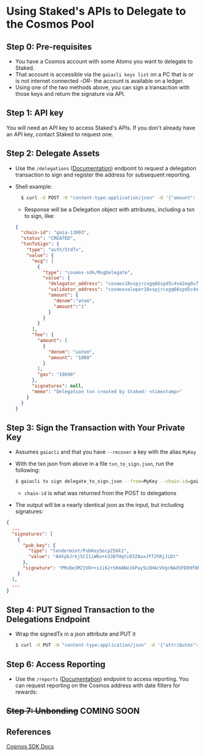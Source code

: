 # Using Staked's APIs to Delegate to the Cosmos Pool

## Step 0: Pre-requisites

- You have a Cosmos account with some Atoms you want to delegate to Staked.
- That account is accessible via the `gaiacli keys list` on a PC that is or is not internet connected -*OR*- the account is available on a ledger.
- Using one of the two methods above, you can sign a transaction with those keys and return the signature via API.

## Step 1: API key

You will need an API key to access Staked's APIs. If you don't already have an API key, contact Staked to request one.

## Step 2: Delegate Assets

- Use the `/delegations` ([Documentation](https://developer.staked.cloud/docs/testnet.staked.cloud/1/routes/delegations/%7Bchain%7D/get)) endpoint to request a delegation transaction to sign and register the address for subsequent reporting.
- Shell example:

  ```bash
    $ curl -X POST -H "content-type:application/json" -d '{"amount": 1"}' "http://testnet.staked.cloud/api/delegations/COSMOS/delegator/cosmos1scdqxnwvhng5nhzfeptgtu57nh48mc5hymd5sk?api_key=<YOURAPIKEY>"
  ```

  - Response will be a Delegation object with attributes, including a txn to sign, like:
  
  ```json
  {
    "chain-id": "gaia-13003",
    "status": "CREATED",
    "txnToSign": {
      "type": "auth/StdTx",
      "value": {
        "msg": [
          {
            "type": "cosmos-sdk/MsgDelegate",
            "value": {
              "delegator_address": "cosmos18vspjrcxgq66spd5c4s42eg8v7u20wquqs7faw",
              "validator_address": "cosmosvaloper18vspjrcxgq66spd5c4s42eg8v7u20wqu9y2u3a",
              "amount": {
                "denom":"atom",
                "amount":"1"
              }
            }
          }
        ],
        "fee": {
          "amount": [
            {
              "denom": "uatom",
              "amount": "1000"
            }
          ],
          "gas": "19690"
        },
        "signatures": null,
        "memo": "Delegation txn created by Staked: <timestamp>"
      }
    }
  }
  ```

## Step 3: Sign the Transaction with Your Private Key

- Assumes `gaiacli` and that you have `--recover` a key with the alias `MyKey`
- With the txn json from above in a file `txn_to_sign.json`, run the following:

  ```bash
  $ gaiacli tx sign delegate_to_sign.json --from=MyKey --chain-id=gaia-13003
  ```

  - `chain-id` is what was returned from the POST to delegations
- The output will be a nearly identical json as the input, but including signatures:

```json
{
  ...
  "signatures": [
    {
      "pub_key": {
        "type": "tendermint/PubKeySecp256k1",
        "value": "A4XybJrkjSCI1iW6x+n33BfHqti03ZAoxJff2hRjJiDt"
      },
      "signature": "PMvDe3M21V8++s1i62+SKmANe1kPay5LOH4cVVgcNAdSFDEHf8Rbn+SCWiCUrW+1pXf6O+R6Vdhid/Eh3KF8yg=="
    }
  ],
  ...
}
```

## Step 4: PUT Signed Transaction to the Delegations Endpoint

- Wrap the signedTx in a json attribute and PUT it

  ```bash
  $ curl -X PUT -H "content-type:application/json" -d '{"attributes": <SIGNED_OUTPUT>}' "http://testnet.staked.cloud/api/delegations/COSMOS/delegator/cosmos1scdqxnwvhng5nhzfeptgtu57nh48mc5hymd5sk?api_key=<YOURAPIKEY>"
  ```

## Step 6: Access Reporting

- Use the `/reports` ([Documentation](https://developer.staked.cloud/docs/testnet.staked.cloud/1/routes/reports/%7Bchain%7D/balance/get)) endpoint to access reporting. You can request reporting on the Cosmos address with date filters for rewards:

## ~~Step 7: Unbonding~~ **COMING SOON**

<!--
Comment this out until we setup unbonding
~~The delegation can be Unbonded with a DELETE call on the address~~

~~- API call to shut down the masternode~~
  ```bash
  $ curl -X DELETE -H "content-type:application/json" "http://testnet.staked.cloud/api/delegations/COSMOS/delegator/cosmos1scdqxnwvhng5nhzfeptgtu57nh48mc5hymd5sk?api_key=<YOURAPIKEY>"
  ```
-->

## References

[Cosmos SDK Docs](https://cosmos.network/rpc/#/ICS0/post_txs)
